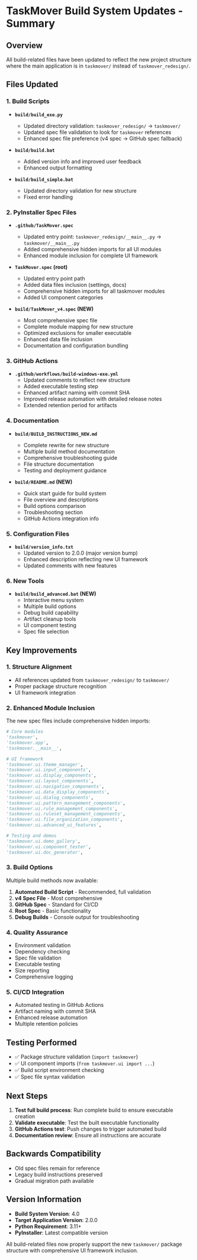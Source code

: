 # TaskMover Build System Updates - Summary

## Overview
All build-related files have been updated to reflect the new project structure where the main application is in `taskmover/` instead of `taskmover_redesign/`.

## Files Updated

### 1. Build Scripts
- **`build/build_exe.py`**
  - Updated directory validation: `taskmover_redesign/` → `taskmover/`
  - Updated spec file validation to look for `taskmover` references
  - Enhanced spec file preference (v4 spec → GitHub spec fallback)

- **`build/build.bat`**
  - Added version info and improved user feedback
  - Enhanced output formatting

- **`build/build_simple.bat`**
  - Updated directory validation for new structure
  - Fixed error handling

### 2. PyInstaller Spec Files
- **`.github/TaskMover.spec`**
  - Updated entry point: `taskmover_redesign/__main__.py` → `taskmover/__main__.py`
  - Added comprehensive hidden imports for all UI modules
  - Enhanced module inclusion for complete UI framework

- **`TaskMover.spec` (root)**
  - Updated entry point path
  - Added data files inclusion (settings, docs)
  - Comprehensive hidden imports for all taskmover modules
  - Added UI component categories

- **`build/TaskMover_v4.spec` (NEW)**
  - Most comprehensive spec file
  - Complete module mapping for new structure
  - Optimized exclusions for smaller executable
  - Enhanced data file inclusion
  - Documentation and configuration bundling

### 3. GitHub Actions
- **`.github/workflows/build-windows-exe.yml`**
  - Updated comments to reflect new structure
  - Added executable testing step
  - Enhanced artifact naming with commit SHA
  - Improved release automation with detailed release notes
  - Extended retention period for artifacts

### 4. Documentation
- **`build/BUILD_INSTRUCTIONS_NEW.md`**
  - Complete rewrite for new structure
  - Multiple build method documentation
  - Comprehensive troubleshooting guide
  - File structure documentation
  - Testing and deployment guidance

- **`build/README.md` (NEW)**
  - Quick start guide for build system
  - File overview and descriptions
  - Build options comparison
  - Troubleshooting section
  - GitHub Actions integration info

### 5. Configuration Files
- **`build/version_info.txt`**
  - Updated version to 2.0.0 (major version bump)
  - Enhanced description reflecting new UI framework
  - Updated comments with new features

### 6. New Tools
- **`build/build_advanced.bat` (NEW)**
  - Interactive menu system
  - Multiple build options
  - Debug build capability
  - Artifact cleanup tools
  - UI component testing
  - Spec file selection

## Key Improvements

### 1. Structure Alignment
- All references updated from `taskmover_redesign/` to `taskmover/`
- Proper package structure recognition
- UI framework integration

### 2. Enhanced Module Inclusion
The new spec files include comprehensive hidden imports:
```python
# Core modules
'taskmover',
'taskmover.app',
'taskmover.__main__',

# UI framework
'taskmover.ui.theme_manager',
'taskmover.ui.input_components',
'taskmover.ui.display_components',
'taskmover.ui.layout_components',
'taskmover.ui.navigation_components',
'taskmover.ui.data_display_components',
'taskmover.ui.dialog_components',
'taskmover.ui.pattern_management_components',
'taskmover.ui.rule_management_components',
'taskmover.ui.ruleset_management_components',
'taskmover.ui.file_organization_components',
'taskmover.ui.advanced_ui_features',

# Testing and demos
'taskmover.ui.demo_gallery',
'taskmover.ui.component_tester',
'taskmover.ui.doc_generator',
```

### 3. Build Options
Multiple build methods now available:
1. **Automated Build Script** - Recommended, full validation
2. **v4 Spec File** - Most comprehensive
3. **GitHub Spec** - Standard for CI/CD
4. **Root Spec** - Basic functionality
5. **Debug Builds** - Console output for troubleshooting

### 4. Quality Assurance
- Environment validation
- Dependency checking
- Spec file validation
- Executable testing
- Size reporting
- Comprehensive logging

### 5. CI/CD Integration
- Automated testing in GitHub Actions
- Artifact naming with commit SHA
- Enhanced release automation
- Multiple retention policies

## Testing Performed
- ✅ Package structure validation (`import taskmover`)
- ✅ UI component imports (`from taskmover.ui import ...`)
- ✅ Build script environment checking
- ✅ Spec file syntax validation

## Next Steps
1. **Test full build process**: Run complete build to ensure executable creation
2. **Validate executable**: Test the built executable functionality
3. **GitHub Actions test**: Push changes to trigger automated build
4. **Documentation review**: Ensure all instructions are accurate

## Backwards Compatibility
- Old spec files remain for reference
- Legacy build instructions preserved
- Gradual migration path available

## Version Information
- **Build System Version**: 4.0
- **Target Application Version**: 2.0.0
- **Python Requirement**: 3.11+
- **PyInstaller**: Latest compatible version

All build-related files now properly support the new `taskmover/` package structure with comprehensive UI framework inclusion.
